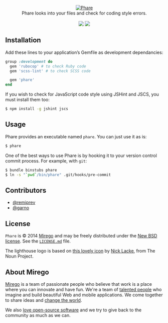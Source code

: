<p align="center">
  <a href="https://github.com/mirego/phare">
    <img src="http://i.imgur.com/9Pa2RgE.png" alt="Phare" />
  </a>
  <br />
  Phare looks into your files and check for coding style errors.
  <br /><br />
  <a href="https://rubygems.org/gems/phare"><img src="https://badge.fury.io/rb/phare.png" /></a>
  <a href="https://travis-ci.org/mirego/phare"><img src="https://travis-ci.org/mirego/phare.png?branch=master" /></a>
</p>

## Installation

Add these lines to your application’s Gemfile as development dependancies:

```ruby
group :development do
  gem 'rubocop' # to check Ruby code
  gem 'scss-lint' # to check SCSS code

  gem 'phare'
end
```


If you wish to check for JavaScript code style using JSHint and JSCS, you must install them too:

```bash
$ npm install -g jshint jscs
```

## Usage

Phare provides an executable named `phare`. You can just use it as is:

```bash
$ phare
```

One of the best ways to use Phare is by hooking it to your version control commit process. For example, with `git`:

```bash
$ bundle binstubs phare
$ ln -s "`pwd`/bin/phare" .git/hooks/pre-commit
```

## Contributors

* [@remiprev](https://github.com/remiprev)
* [@garno](https://github.com/garno)

## License

`Phare` is © 2014 [Mirego](http://www.mirego.com) and may be freely distributed under the [New BSD license](http://opensource.org/licenses/BSD-3-Clause).  See the [`LICENSE.md`](https://github.com/mirego/phare/blob/master/LICENSE.md) file.

The lighthouse logo is based on [this lovely icon](http://thenounproject.com/term/lighthouse/11608/) by [Nick Lacke](http://thenounproject.com/nicklacke), from The Noun Project.

## About Mirego

[Mirego](http://mirego.com) is a team of passionate people who believe that work is a place where you can innovate and have fun. We're a team of [talented people](http://life.mirego.com) who imagine and build beautiful Web and mobile applications. We come together to share ideas and [change the world](http://mirego.org).

We also [love open-source software](http://open.mirego.com) and we try to give back to the community as much as we can.
